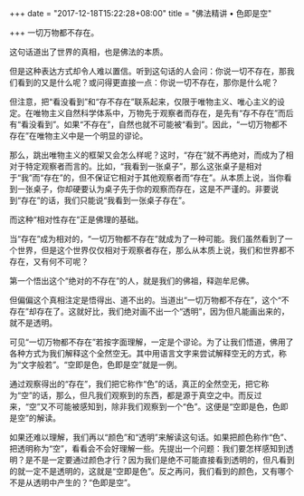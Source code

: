 +++
date = "2017-12-18T15:22:28+08:00"
title = "佛法精讲 • 色即是空"

+++
一切万物都不存在。  
  
这句话道出了世界的真相，也是佛法的本质。  
  
但是这种表达方式却令人难以置信。听到这句话的人会问：你说一切不存在，那我们看到的又是什么呢？或问得更直接一点：你说一切不存在，那你是什么呢？  
  
但注意，把“看没看到”和“存不存在”联系起来，仅限于唯物主义、唯心主义的设定。在唯物主义自然科学体系中，万物先于观察者而存在，是先有“存不存在”而后有“看没看到”。如果“不存在”，自然也就不可能被“看到”。因此，“一切万物都不存在”在唯物主义中是一个明显的谬论。  
  
那么，跳出唯物主义的框架又会怎么样呢？这时，“存在”就不再绝对，而成为了相对于特定观察者而言的。比如，“我看到一张桌子”，那么这张桌子是相对于“我”而“存在”的，但不保证它相对于其他观察者而“存在”。从本质上说，当你看到一张桌子，你却硬要认为桌子先于你的观察而存在，这是不严谨的。非要说到“存在”的话，我们只能说“我看到一张桌子存在”。  
  
而这种“相对性存在”正是佛理的基础。  
  
当“存在”成为相对的，“一切万物都不存在”就成为了一种可能。我们虽然看到了一个世界，但是这个世界仅仅相对于观察者存在，那么从本质上说，我们和世界都不存在，又有何不可呢？  
  
第一个悟出这个“绝对的不存在”的人，就是我们的佛祖，释迦牟尼佛。  
  
但偏偏这个真相注定是悟得出、道不出的。当道出“一切万物都不存在”，这个“不存在”却存在了。这就好比，我们绝对画不出一个“透明”，因为但凡能画出来的，就不是透明。  
  
可见“一切万物都不存在”若按字面理解，一定是个谬论。为了让我们悟道，佛用了各种方式为我们解释这个全然空无。其中用语言文字来尝试解释空无的方式，称为“文字般若”。“空即是色，色即是空”就是一例。  
  
通过观察得出的“存在”，我们把它称作“色”的话，真正的全然空无，把它称为“空”的话，那么，但凡我们观察到的东西，都是源于真空之中。而反过来，“空”又不可能被感知到，除非我们观察到一个“色”。这便是“空即是色，色即是空”的解读。  
  
如果还难以理解，我们再以“颜色”和“透明”来解读这句话。如果把颜色称作“色”、把透明称为“空”，看看会不会好理解一些。先提出一个问题：我们要怎样感知到透明？是不是一定要通过颜色才行？因为我们是绝不可能直接看到透明的，但凡看到的就一定不是透明的，这就是“空即是色”。反之再问，我们看到的颜色，又有哪个不是从透明中产生的？“色即是空”。  
